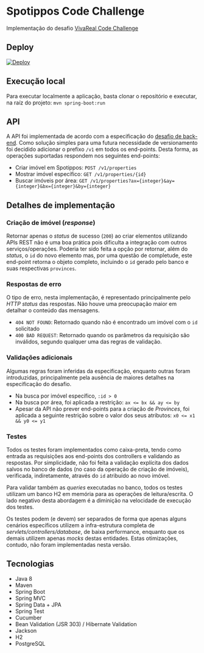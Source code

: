 # Spotippos Code Challenge

Implementação do desafio [VivaReal Code Challenge](https://github.com/VivaReal/code-challenge)

## Deploy

[![Deploy](https://www.herokucdn.com/deploy/button.svg)](https://heroku.com/deploy)

## Execução local

Para executar localmente a aplicação, basta clonar o repositório e executar, na raíz do projeto: `mvn spring-boot:run`

## API

A API foi implementada de acordo com a especificação do [desafio de back-end](https://github.com/VivaReal/code-challenge/blob/master/backend.md). Como solução simples para uma futura necessidade de versionamento foi decidido adicionar o prefixo `/v1` em todos os end-points. Desta forma, as operações suportadas respondem nos seguintes end-points:

* Criar imóvel em Spotippos: `POST /v1/properties`
* Mostrar imóvel específico: `GET /v1/properties/{id}`
* Buscar imóveis por área: `GET /v1/properties?ax={integer}&ay={integer}&bx={integer}&by={integer}`

## Detalhes de implementação

### Criação de imóvel (_response_)

Retornar apenas o _status_ de sucesso (`200`) ao criar elementos utilizando APIs REST não é uma boa prática pois dificulta a integração com outros serviços/operações. Poderia ter sido feita a opção por retornar, além do _status_, o `id` do novo elemento mas, por uma questão de completude, este end-point retorna o objeto completo, incluindo o `id` gerado pelo banco e suas respectivas `provinces`.

### Respostas de erro

O tipo de erro, nesta implementação, é representado principalmente pelo _HTTP status_ das respostas. Não houve uma preocupação maior em detalhar o conteúdo das mensagens.

* `404 NOT FOUND`: Retornado quando não é encontrado um imóvel com o `id` solicitado
* `400 BAD REQUEST`: Retornado quando os parâmetros da requisição são inválidos, segundo qualquer uma das regras de validação.

### Validações adicionais

Algumas regras foram inferidas da especificação, enquanto outras foram introduzidas, principalmente pela ausência de maiores detalhes na especificação do desafio.

* Na busca por imóvel específico, `:id > 0`
* Na busca por área, foi aplicada a restrição: `ax <= bx && ay <= by`
* Apesar da API não prever end-points para a criação de _Provinces_, foi aplicada a seguinte restrição sobre o valor dos seus atributos: `x0 <= x1 && y0 <= y1`

### Testes

Todos os testes foram implementados como caixa-preta, tendo como entrada as requisições aos end-points dos controllers e validando as respostas. Por simplicidade, não foi feita a validação explícita dos dados salvos no banco de dados (no caso da operação de criação de imóveis), verificada, indiretamente, através do `id` atribuído ao novo imóvel.

Para validar também as _queries_ executadas no banco, todos os testes utilizam um banco H2 em memória para as operações de leitura/escrita. O lado negativo desta abordagem é a diminição na velocidade de execução dos testes.

Os testes podem (e devem) ser separados de forma que apenas alguns cenários específicos utilizem a infra-estrutura completa de _servlets/controllers/database_, de baixa performance, enquanto que os demais utilizem apenas _mocks_ destas entidades. Estas otimizações, contudo, não foram implementadas nesta versão.

## Tecnologias

* Java 8
* Maven
* Spring Boot
* Spring MVC
* Spring Data + JPA
* Spring Test
* Cucumber
* Bean Validation (JSR 303) / Hibernate Validation
* Jackson
* H2
* PostgreSQL
